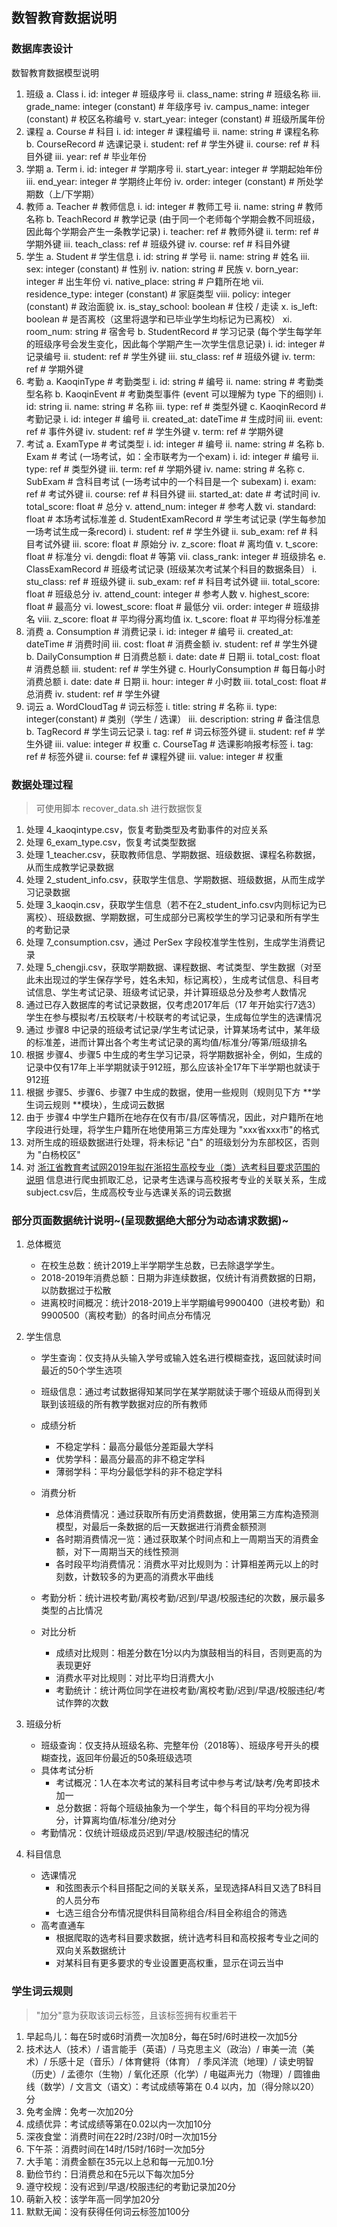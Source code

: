 ## 数智教育数据说明

### 数据库表设计

数智教育数据模型说明
1.	班级
  a.	Class 
    i.	id: integer # 班级序号
    ii.	class_name: string # 班级名称
    iii.	grade_name: integer (constant) # 年级序号
    iv.	campus_name: integer (constant) # 校区名称编号
    v.	start_year:  integer (constant) # 班级所属年份
2.	课程
  a.	Course # 科目
    i.	id: integer # 课程编号
    ii.	name: string # 课程名称
  b.	CourseRecord # 选课记录
    i.	student: ref # 学生外键
    ii.	course: ref # 科目外键
    iii.	year: ref # 毕业年份
3.	学期
  a.	Term
    i.	id: integer # 学期序号
    ii.	start_year: integer # 学期起始年份
    iii.	end_year: integer # 学期终止年份
    iv.	order: integer (constant) # 所处学期数（上/下学期）
4.	教师
  a.	Teacher # 教师信息
    i.	id: integer # 教师工号
    ii.	name: string # 教师名称
  b.	TeachRecord # 教学记录
  (由于同一个老师每个学期会教不同班级，因此每个学期会产生一条教学记录)
    i.	teacher: ref # 教师外键
    ii.	term: ref # 学期外键
    iii.	teach_class: ref # 班级外键
    iv.	course: ref # 科目外键
5.	学生
  a.	Student # 学生信息
    i.	id: string # 学号
    ii.	name: string # 姓名
    iii.	sex: integer (constant) # 性别
    iv.	nation: string # 民族
    v.	born_year: integer # 出生年份
    vi.	native_place:  string # 户籍所在地
    vii.	residence_type: integer (constant) # 家庭类型
    viii.	policy: integer (constant) # 政治面貌
    ix.	is_stay_school: boolean # 住校 / 走读
    x.	is_left: boolean # 是否离校（这里将退学和已毕业学生均标记为已离校）
    xi.	room_num: string # 宿舍号
  b.	StudentRecord # 学习记录
  (每个学生每学年的班级序号会发生变化，因此每个学期产生一次学生信息记录)
    i.	id: integer # 记录编号
    ii.	student: ref # 学生外键
    iii.	stu_class: ref # 班级外键
    iv.	term: ref # 学期外键
6.	考勤
  a.	KaoqinType # 考勤类型
    i.	id: string # 编号
    ii.	name: string # 考勤类型名称
  b.	KaoqinEvent # 考勤类型事件
  (event 可以理解为 type 下的细则)
    i.	id: string
    ii.	name: string # 名称
    iii.	type: ref # 类型外键
  c.	KaoqinRecord # 考勤记录
    i.	id: integer # 编号
    ii.	created_at: dateTime # 生成时间
    iii.	event: ref # 事件外键
    iv.	student: ref # 学生外键
    v.	term: ref # 学期外键
7.	考试
  a.	ExamType # 考试类型
    i.	id: integer # 编号
    ii.	name: string # 名称
  b.	Exam # 考试
  (一场考试，如：全市联考为一个exam)
    i.	id: integer # 编号
    ii.	type: ref # 类型外键
    iii.	term: ref # 学期外键
    iv.	name: string # 名称
  c.	SubExam # 含科目考试
  (一场考试中的一个科目是一个 subexam)
    i.	exam: ref # 考试外键
    ii.	course: ref # 科目外键
    iii.	started_at: date # 考试时间
    iv.	total_score: float # 总分
    v.	attend_num: integer # 参考人数
    vi.	standard: float # 本场考试标准差
  d.	StudentExamRecord # 学生考试记录
  (学生每参加一场考试生成一条record)
    i.	student: ref # 学生外键
    ii.	sub_exam: ref # 科目考试外键
    iii.	score: float # 原始分
    iv.	z_score: float # 离均值
    v.	t_score: float # 标准分
    vi.	dengdi: float # 等第
    vii.	class_rank: integer # 班级排名
  e.	ClassExamRecord # 班级考试记录
  (班级某次考试某个科目的数据条目）
    i.	stu_class: ref # 班级外键
    ii.	sub_exam: ref # 科目考试外键
    iii.	total_score: float # 班级总分
    iv.	attend_count: integer # 参考人数
    v.	highest_score: float # 最高分
    vi.	lowest_score: float # 最低分
    vii.	order: integer # 班级排名
    viii.	z_score: float # 平均得分离均值
    ix.	t_score: float # 平均得分标准差
8.	消费
  a.	Consumption # 消费记录
    i.	id: integer # 编号 
    ii.	created_at: dateTime # 消费时间
    iii.	cost: float # 消费金额
    iv.	student: ref # 学生外键
  b.	DailyConsumption # 日消费总额
    i.	date: date # 日期
    ii.	total_cost: float # 消费总额
    iii.	student: ref # 学生外键
  c.	HourlyConsumption # 每日每小时消费总额
    i.	date: date # 日期
    ii.	hour: integer # 小时数
    iii.	total_cost: float # 总消费
    iv.	student: ref # 学生外键
9.	词云
  a.	WordCloudTag # 词云标签
    i.	title: string # 名称
    ii.	type: integer(constant) #	类别（学生 / 选课）
    iii.	description: string # 备注信息
  b.	TagRecord # 学生词云记录
    i.	tag: ref # 词云标签外键
    ii.	student: ref # 学生外键
    iii.	value: integer # 权重
  c.	CourseTag # 选课影响报考标签
    i.	tag: ref # 标签外键
    ii.	course: fef # 课程外键
    iii.	value: integer # 权重

### 数据处理过程

> 可使用脚本 recover_data.sh 进行数据恢复

1. 处理 4_kaoqintype.csv，恢复考勤类型及考勤事件的对应关系
2. 处理 6_exam_type.csv，恢复考试类型数据
3. 处理 1_teacher.csv，获取教师信息、学期数据、班级数据、课程名称数据，从而生成教学记录数据
4. 处理 2_student_info.csv，获取学生信息、学期数据、班级数据，从而生成学习记录数据
5. 处理 3_kaoqin.csv，获取学生信息（若不在2_student_info.csv内则标记为已离校）、班级数据、学期数据，可生成部分已离校学生的学习记录和所有学生的考勤记录
6. 处理 7_consumption.csv，通过 PerSex 字段校准学生性别，生成学生消费记录
7. 处理 5_chengji.csv，获取学期数据、课程数据、考试类型、学生数据（对至此未出现过的学生保存学号，姓名未知，标记离校），生成考试信息、科目考试信息、学生考试记录、班级考试记录，并计算班级总分及参考人数情况
8. 通过已存入数据库的考试记录数据，仅考虑2017年后（17 年开始实行7选3）学生在参与模拟考/五校联考/十校联考的考试记录，生成每位学生的选课情况
9. 通过 步骤8 中记录的班级考试记录/学生考试记录，计算某场考试中，某年级的标准差，进而计算出各个考生考试记录的离均值/标准分/等第/班级排名
10. 根据 步骤4、步骤5 中生成的考生学习记录，将学期数据补全，例如，生成的记录中仅有17年上半学期就读于912班，那么应该补全17年下半学期也就读于912班
11. 根据 步骤5、步骤6、步骤7 中生成的数据，使用一些规则（规则见下方 **学生词云规则 **模块），生成词云数据
12. 由于 步骤4 中学生户籍所在地存在仅有市/县/区等情况，因此，对户籍所在地字段进行处理，将学生户籍所在地使用第三方库处理为 "xxx省xxx市"的格式
13. 对所生成的班级数据进行处理，将未标记 "白" 的班级划分为东部校区，否则为 "白杨校区"
14. 对 [浙江省教育考试网2019年拟在浙招生高校专业（类）选考科目要求范围的说明](http://zt.zjzs.net/xk2019/allcollege.html) 信息进行爬虫抓取汇总，记录考生选课与高校报考专业的关联关系，生成subject.csv后，生成高校专业与选课关系的词云数据

### 部分页面数据统计说明~(呈现数据绝大部分为动态请求数据)~

1. 总体概览

   * 在校生总数：统计2019上半学期学生总数，已去除退学学生。
   * 2018-2019年消费总额：日期为非连续数据，仅统计有消费数据的日期，以防数据过于松散
   * 进离校时间概况：统计2018-2019上半学期编号9900400（进校考勤）和9900500（离校考勤）的各时间点分布情况

2. 学生信息

   * 学生查询：仅支持从头输入学号或输入姓名进行模糊查找，返回就读时间最近的50个学生选项

   * 班级信息：通过考试数据得知某同学在某学期就读于哪个班级从而得到关联到该班级的所有教学数据对应的所有教师
   * 成绩分析
     * 不稳定学科：最高分最低分差距最大学科
     * 优势学科：最高分最高的非不稳定学科
     * 薄弱学科：平均分最低学科的非不稳定学科
   * 消费分析
     * 总体消费情况：通过获取所有历史消费数据，使用第三方库构造预测模型，对最后一条数据的后一天数据进行消费金额预测
     * 各时期消费情况一览：通过获取某个时间点和上一周期当天的消费金额，对下一周期当天的线性预测
     * 各时段平均消费情况：消费水平对比规则为：计算相差两元以上的时刻数，计数较多的为更高的消费水平曲线
   * 考勤分析：统计进校考勤/离校考勤/迟到/早退/校服违纪的次数，展示最多类型的占比情况
   * 对比分析
     * 成绩对比规则：相差分数在1分以内为旗鼓相当的科目，否则更高的为表现更好
     * 消费水平对比规则：对比平均日消费大小
     * 考勤统计：统计两位同学在进校考勤/离校考勤/迟到/早退/校服违纪/考试作弊的次数

3. 班级分析

   * 班级查询：仅支持从班级名称、完整年份（2018等）、班级序号开头的模糊查找，返回年份最近的50条班级选项
   * 具体考试分析
     * 考试概况：1人在本次考试的某科目考试中参与考试/缺考/免考即技术加一
     * 总分数据：将每个班级抽象为一个学生，每个科目的平均分视为得分，计算离均值/标准分/绝对分
   * 考勤情况：仅统计班级成员迟到/早退/校服违纪的情况

4. 科目信息

   * 选课情况
     * 和弦图表示个科目搭配之间的关联关系，呈现选择A科目又选了B科目的人员分布
     * 七选三组合分布情况提供科目简称组合/科目全称组合的筛选
   * 高考直通车
     * 根据爬取的选考科目要求数据，统计选考科目和高校报考专业之间的双向关系数据统计
     * 对某科目有更多要求的专业设置更高权重，显示在词云当中

### 学生词云规则

> "加分"意为获取该词云标签，且该标签拥有权重若干

1. 早起鸟儿：每在5时或6时消费一次加8分，每在5时/6时进校一次加5分
2. 技术达人（技术）/ 语言能手（英语）/ 马克思主义（政治）/ 审美一流（美术）/ 乐感十足（音乐）/ 体育健将（体育） / 季风洋流（地理）/ 读史明智（历史）/ 孟德尔（生物）/ 氧化还原（化学）/ 电磁声光力（物理）/ 圆锥曲线（数学）/ 文言文（语文）：考试成绩等第在 0.4 以内，加（得分除以20）分
3. 免考金牌：免考一次加20分
4. 成绩优异：考试成绩等第在0.02以内一次加10分
5. 深夜食堂：消费时间在22时/23时/0时一次加15分
6. 下午茶：消费时间在14时/15时/16时一次加5分
7. 大手笔：消费金额在35元以上总和每一元加0.1分
8. 勤俭节约：日消费总和在5元以下每次加5分
9. 遵守校规：没有迟到/早退/校服违纪的考勤记录加20分
10. 萌新入校：该学年高一同学加20分
11. 默默无闻：没有获得任何词云标签加100分

